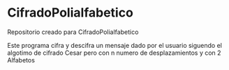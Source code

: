 # CifradoPolialfabetico
Repositorio creado para CifradoPolialfabetico

Este programa cifra y descifra un mensaje dado por el usuario siguendo el algotimo de cifrado Cesar
pero con n numero de desplazamientos y con 2 Alfabetos
